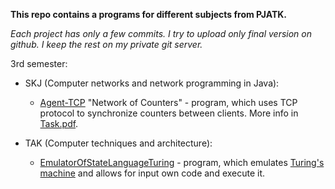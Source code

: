 **This repo contains a programs for different subjects from PJATK.**

_Each project has only a few commits. I try to upload only final version on github. I keep the rest on my private git server._

3rd semester:
 - SKJ (Computer networks and network programming in Java):
	 - [Agent-TCP](Agent-TCP) "Network of Counters" - program, which uses TCP protocol to synchronize counters between clients. More info in [Task.pdf](Agent-TCP/Task.pdf).
 
 - TAK (Computer techniques and architecture):
 	 - [EmulatorOfStateLanguageTuring](EmulatorOfStateLanguageTuring) - program, which emulates [Turing's machine](https://en.wikipedia.org/wiki/Turing_machine) and allows for input own code and execute it. 
